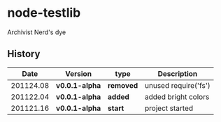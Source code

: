 # node-testlib
Archivist Nerd's dye



## History
|  Date     | Version  |    type   | Description     |
|-----------|----------|-----------|-----------------|
| 201124.08 |**v0.0.1-alpha**| **removed** | unused require('fs') |
| 201122.04 |**v0.0.1-alpha**| **added** | added bright colors |
| 201121.16 |**v0.0.1-alpha**| **start** | project started |
